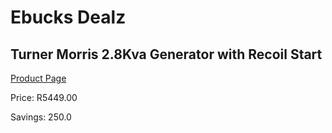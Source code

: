 
# Ebucks Dealz
## Turner Morris 2.8Kva Generator with Recoil Start
[Product Page](https://www.ebucks.com/web/shop/productSelected.do?prodId=872807633&catId=870841698)

Price: R5449.00

Savings: 250.0


	